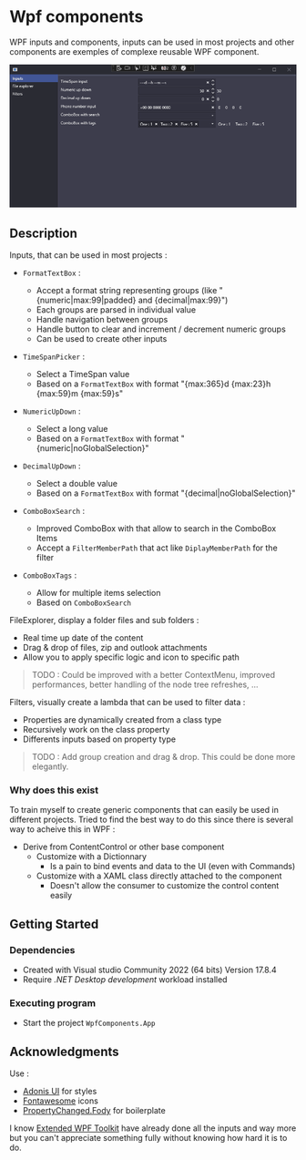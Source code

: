 # Wpf components

WPF inputs and components, inputs can be used in most projects and other components are exemples of complexe reusable WPF component.

![preview](./images/preview.gif)

## Description

Inputs, that can be used in most projects :
- `FormatTextBox` :
    - Accept a format string representing groups (like "{numeric|max:99|padded} and {decimal|max:99}")
    - Each groups are parsed in individual value
    - Handle navigation between groups
    - Handle button to clear and increment / decrement numeric groups
    - Can be used to create other inputs
- `TimeSpanPicker` :
    - Select a TimeSpan value
    - Based on a `FormatTextBox` with format "{max:365}d {max:23}h {max:59}m {max:59}s"
- `NumericUpDown` :
    - Select a long value
    - Based on a `FormatTextBox` with format "{numeric|noGlobalSelection}"
- `DecimalUpDown` :
    - Select a double value
    - Based on a `FormatTextBox` with format "{decimal|noGlobalSelection}"

- `ComboBoxSearch` :
    - Improved ComboBox with that allow to search in the ComboBox Items
    - Accept a `FilterMemberPath` that act like `DiplayMemberPath` for the filter
- `ComboBoxTags` :
    - Allow for multiple items selection
    - Based on `ComboBoxSearch`

FileExplorer, display a folder files and sub folders :
- Real time up date of the content
- Drag & drop of files, zip and outlook attachments
- Allow you to apply specific logic and icon to specific path

> TODO : Could be improved with a better ContextMenu, improved performances, better handling of the node tree refreshes, ...

Filters, visually create a lambda that can be used to filter data :
- Properties are dynamically created from a class type
- Recursively work on the class property
- Differents inputs based on property type

> TODO : Add group creation and drag & drop. This could be done more elegantly.

### Why does this exist

To train myself to create generic components that can easily be used in different projects.
Tried to find the best way to do this since there is several way to acheive this in WPF :
- Derive from ContentControl or other base component
    - Customize with a Dictionnary
        - Is a pain to bind events and data to the UI (even with Commands)
    - Customize with a XAML class directly attached to the component
        - Doesn't allow the consumer to customize the control content easily

## Getting Started

### Dependencies

- Created with Visual studio Community 2022 (64 bits) Version 17.8.4
- Require *.NET Desktop development* workload installed

### Executing program

- Start the project `WpfComponents.App`

## Acknowledgments

Use :
* [Adonis UI](https://benruehl.github.io/adonis-ui/) for styles
* [Fontawesome](https://fontawesome.com/) icons
* [PropertyChanged.Fody](https://www.nuget.org/packages/PropertyChanged.Fody) for boilerplate

I know [Extended WPF Toolkit](https://github.com/xceedsoftware/wpftoolkit) have already done all the inputs and way more but you can't appreciate something fully without knowing how hard it is to do.
